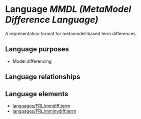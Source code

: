 # Language _MMDL (MetaModel Difference Language)_
A representation format for metamodel-based term differences.

## Language purposes
* Model differencing

## Language relationships

## Language elements
* [languages/FRL/mmdiff.term](../../languages/FRL/mmdiff.term)
* [languages/FRL/mminvdiff.term](../../languages/FRL/mminvdiff.term)
